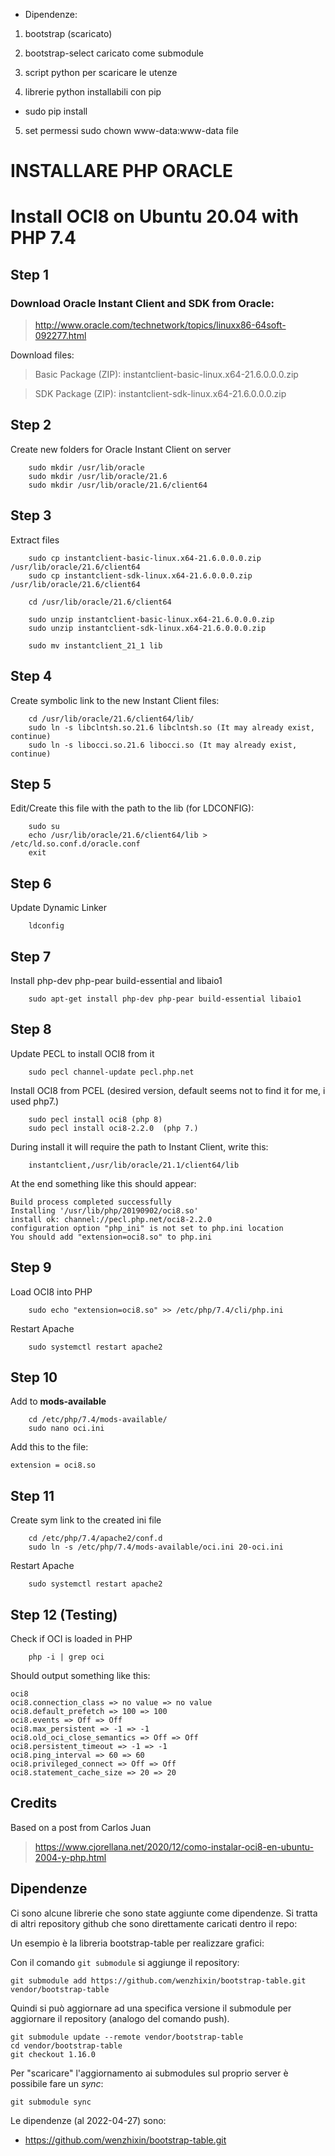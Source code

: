 


- Dipendenze:

1) bootstrap (scaricato)

2) bootstrap-select caricato come submodule

3) script python per scaricare le utenze 

4) librerie python installabili con pip 

- sudo pip install 


5) set permessi 
sudo chown www-data:www-data file



# INSTALLARE PHP ORACLE


# Install OCI8 on Ubuntu 20.04 with PHP 7.4

## Step 1

### Download **Oracle Instant Client** and **SDK** from Oracle:

> http://www.oracle.com/technetwork/topics/linuxx86-64soft-092277.html

Download files:

> Basic Package (ZIP): instantclient-basic-linux.x64-21.6.0.0.0.zip

> SDK Package (ZIP): instantclient-sdk-linux.x64-21.6.0.0.0.zip
	
	
## Step 2

Create new folders for Oracle Instant Client on server

```
    sudo mkdir /usr/lib/oracle
    sudo mkdir /usr/lib/oracle/21.6
    sudo mkdir /usr/lib/oracle/21.6/client64
```

## Step 3

Extract files

```
    sudo cp instantclient-basic-linux.x64-21.6.0.0.0.zip /usr/lib/oracle/21.6/client64
    sudo cp instantclient-sdk-linux.x64-21.6.0.0.0.zip /usr/lib/oracle/21.6/client64

    cd /usr/lib/oracle/21.6/client64

    sudo unzip instantclient-basic-linux.x64-21.6.0.0.0.zip
    sudo unzip instantclient-sdk-linux.x64-21.6.0.0.0.zip

    sudo mv instantclient_21_1 lib
```

## Step 4

Create symbolic link to the new Instant Client files:

```
    cd /usr/lib/oracle/21.6/client64/lib/    
    sudo ln -s libclntsh.so.21.6 libclntsh.so (It may already exist, continue)
    sudo ln -s libocci.so.21.6 libocci.so (It may already exist, continue)
```

## Step 5

Edit/Create this file with the path to the lib (for LDCONFIG): 


```
	sudo su
    echo /usr/lib/oracle/21.6/client64/lib > /etc/ld.so.conf.d/oracle.conf
    exit
```

## Step 6

Update Dynamic Linker

```
	ldconfig
```

## Step 7

Install php-dev php-pear build-essential and libaio1

```
	sudo apt-get install php-dev php-pear build-essential libaio1
```

## Step 8

Update PECL to install OCI8 from it

```
	sudo pecl channel-update pecl.php.net
```

Install OCI8 from PCEL (desired version, default seems not to find it for me, i used php7.)

```
    sudo pecl install oci8 (php 8)
    sudo pecl install oci8-2.2.0  (php 7.)
```

During install it will require the path to Instant Client, write this:

```
	instantclient,/usr/lib/oracle/21.1/client64/lib
```

At the end something like this should appear:

```
Build process completed successfully
Installing '/usr/lib/php/20190902/oci8.so'
install ok: channel://pecl.php.net/oci8-2.2.0
configuration option "php_ini" is not set to php.ini location
You should add "extension=oci8.so" to php.ini
```

## Step 9

Load OCI8 into PHP

```
	sudo echo "extension=oci8.so" >> /etc/php/7.4/cli/php.ini
```

Restart Apache

```
	sudo systemctl restart apache2
```

## Step 10

Add to **mods-available**

```
	cd /etc/php/7.4/mods-available/
	sudo nano oci.ini
```

Add this to the file:

```
extension = oci8.so
```

## Step 11

Create sym link to the created ini file

```
	cd /etc/php/7.4/apache2/conf.d
	sudo ln -s /etc/php/7.4/mods-available/oci.ini 20-oci.ini
```

Restart Apache

```
	sudo systemctl restart apache2
```

## Step 12 (Testing)

Check if OCI is loaded in PHP

```
	php -i | grep oci
```

Should output something like this:

```
oci8
oci8.connection_class => no value => no value
oci8.default_prefetch => 100 => 100
oci8.events => Off => Off
oci8.max_persistent => -1 => -1
oci8.old_oci_close_semantics => Off => Off
oci8.persistent_timeout => -1 => -1
oci8.ping_interval => 60 => 60
oci8.privileged_connect => Off => Off
oci8.statement_cache_size => 20 => 20
```


## Credits

Based on a post from Carlos Juan

> https://www.cjorellana.net/2020/12/como-instalar-oci8-en-ubuntu-2004-y-php.html




## Dipendenze
Ci sono alcune librerie che sono state aggiunte come dipendenze. Si tratta di altri repository github che sono direttamente caricati dentro il repo:

Un esempio è la libreria bootstrap-table per realizzare grafici:

Con il comando ```git submodule```  si aggiunge il repository: 

```
git submodule add https://github.com/wenzhixin/bootstrap-table.git vendor/bootstrap-table
```


Quindi si può aggiornare ad una specifica versione il submodule per aggiornare il repository (analogo del comando push).

```
git submodule update --remote vendor/bootstrap-table
cd vendor/bootstrap-table 
git checkout 1.16.0
```

Per "scaricare" l'aggiornamento ai submodules sul proprio server è possibile fare un *sync*: 

```
git submodule sync
```


Le dipendenze (al 2022-04-27) sono:

* https://github.com/wenzhixin/bootstrap-table.git